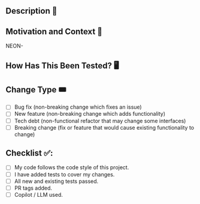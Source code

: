 <!--- Provide a general summary of your changes in the Title above 🚀 -->

## Description 💬
<!--- Describe your changes in detail -->


## Motivation and Context 💪
<!--- Why is this change required? What problem does it solve? -->
<!--- If it fixes an open issue, please link to the JIRA here eg. NEON-123 -->

NEON-

## How Has This Been Tested? 🖥️
<!--- Please describe in detail how you tested your changes -->
<!--- Include details of your testing environment, and the tests you ran -->
<!--- how your change affects other areas of the code, etc. -->


## Change Type 🎟️
<!--- What types of changes does your code introduce? Check all the boxes that apply: -->

- [ ] Bug fix (non-breaking change which fixes an issue)
- [ ] New feature (non-breaking change which adds functionality)
- [ ] Tech debt (non-functional refactor that may change some interfaces)
- [ ] Breaking change (fix or feature that would cause existing functionality to change)

## Checklist ✅:
<!--- Go over all the following points, and check all the boxes that apply. -->
<!--- If you're unsure about any of these, don't hesitate to ask. We're here to help! -->

- [ ] My code follows the code style of this project.
- [ ] I have added tests to cover my changes.
- [ ] All new and existing tests passed.
- [ ] PR tags added.
- [ ] Copilot / LLM used.
